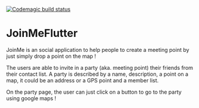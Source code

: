 [![Codemagic build status](https://api.codemagic.io/apps/5e46ad835420555db3ca6178/5e46ad835420555db3ca6177/status_badge.svg)](https://codemagic.io/apps/5e46ad835420555db3ca6178/5e46ad835420555db3ca6177/latest_build)
# JoinMeFlutter

JoinMe is an social application to help people to create a meeting point by just simply drop a point on the map !

The users are able to invite in a party (aka. meeting point) their friends from their contact list.
A party is described by a name,  description, a point on a map, it could be an address or a GPS point and a member list.

On the party page, the user can just click on a button to go to the party using google maps !
